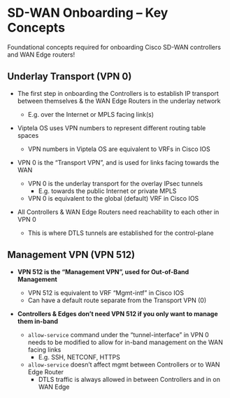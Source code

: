 # SD-WAN Onboarding – Key Concepts

Foundational concepts required for onboarding Cisco SD-WAN controllers and WAN Edge routers!

## Underlay Transport (VPN 0)

- The first step in onboarding the Controllers is to establish IP transport between themselves & the WAN Edge Routers in the underlay network
  - E.g. over the Internet or MPLS facing link(s)

- Viptela OS uses VPN numbers to represent different routing table spaces
  - VPN numbers in Viptela OS are equivalent to VRFs in Cisco IOS

- VPN 0 is the “Transport VPN”, and is used for links facing towards the WAN
  - VPN 0 is the underlay transport for the overlay IPsec tunnels
    - E.g. towards the public Internet or private MPLS
  - VPN 0 is equivalent to the global (default) VRF in Cisco IOS

- All Controllers & WAN Edge Routers need reachability to each other in VPN 0
  - This is where DTLS tunnels are established for the control-plane

## Management VPN (VPN 512)

- **VPN 512 is the “Management VPN”, used for Out-of-Band Management**
  - VPN 512 is equivalent to VRF “Mgmt-intf” in Cisco IOS
  - Can have a default route separate from the Transport VPN (0)

- **Controllers & Edges don’t need VPN 512 if you only want to manage them in-band**
  - `allow-service` command under the “tunnel-interface” in VPN 0 needs to be modified to allow for in-band management on the WAN facing links
    - E.g. SSH, NETCONF, HTTPS
  - `allow-service` doesn’t affect mgmt between Controllers or to WAN Edge Router
    - DTLS traffic is always allowed in between Controllers and in on WAN Edge
